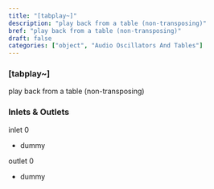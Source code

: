 ```yaml
---
title: "[tabplay~]"
description: "play back from a table (non-transposing)"
bref: "play back from a table (non-transposing)"
draft: false
categories: ["object", "Audio Oscillators And Tables"]
---
```


### [tabplay~]

play back from a table (non-transposing)

### Inlets & Outlets

inlet 0

 - dummy

outlet 0

 - dummy
 
